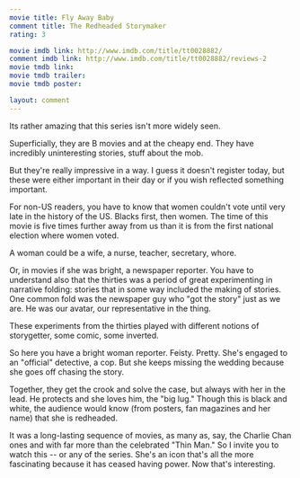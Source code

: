 ```yaml
---
movie title: Fly Away Baby
comment title: The Redheaded Storymaker
rating: 3

movie imdb link: http://www.imdb.com/title/tt0028882/
comment imdb link: http://www.imdb.com/title/tt0028882/reviews-2
movie tmdb link: 
movie tmdb trailer: 
movie tmdb poster: 

layout: comment
---
```


Its rather amazing that this series isn't more widely seen.

Superficially, they are B movies and at the cheapy end. They have incredibly uninteresting stories, stuff about the mob.

But they're really impressive in a way. I guess it doesn't register today, but these were either important in their day or if you wish reflected something important.

For non-US readers, you have to know that women couldn't vote until very late in the history of the US. Blacks first, then women. The time of this movie is five times further away from us than it is from the first national election where women voted.

A woman could be a wife, a nurse, teacher, secretary, whore.

Or, in movies if she was bright, a newspaper reporter. You have to understand also that the thirties was a period of great experimenting in narrative folding: stories that in some way included the making of stories. One common fold was the newspaper guy who "got the story" just as we are. He was our avatar, our representative in the thing.

These experiments from the thirties played with different notions of storygetter, some comic, some inverted.

So here you have a bright woman reporter. Feisty. Pretty. She's engaged to an "official" detective, a cop. But she keeps missing the wedding because she goes off chasing the story.

Together, they get the crook and solve the case, but always with her in the lead. He protects and she loves him, the "big lug." Though this is black and white, the audience would know (from posters, fan magazines and her name) that she is redheaded.

It was a long-lasting sequence of movies, as many as, say, the Charlie Chan ones and with far more than the celebrated "Thin Man." So I invite you to watch this -- or any of the series. She's an icon that's all the more fascinating because it has ceased having power. Now that's interesting.